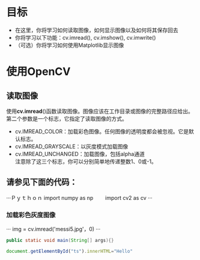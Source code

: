 # 目标
* 在这里，你将学习如何读取图像，如何显示图像以及如何将其保存回去  
* 你将学习以下功能：cv.imread(), cv.imshow(), cv.imwrite()  
* （可选）你将学习如何使用Matplotlib显示图像  

# 使用OpenCV
## 读取图像
使用**cv.imread**()函数读取图像。图像应该在工作目录或图像的完整路径应给出。  
第二个参数是一个标志，它指定了读取图像的方式。  
* cv.IMREAD_COLOR：加载彩色图像。任何图像的透明度都会被忽视。它是默认标志。  
* cv.IMREAD_GRAYSCALE：以灰度模式加载图像  
* cv.IMREAD_UNCHANGED：加载图像，包括alpha通道  
注意除了这三个标志，你可以分别简单地传递整数1、0或-1。  

## 请参见下面的代码：
···Ｐｙｔｈｏｎ
import numpy as np　　
import cv2 as cv
···
### 加载彩色灰度图像
···
img = cv.imread('messi5.jpg'，0)
···
```Java
public static void main(String[] args){}
```

```javascript
document.getElementById("ts").innerHTML="Hello"
```
